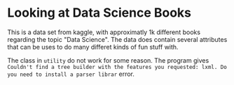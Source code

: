 # Looking at Data Science Books

This is a data set from kaggle, with approximatly 1k different books regarding the topic "Data Science". The data does contain several attributes that can be uses to do many differet kinds of fun stuff with.

The class in ```utility``` do not work for some reason. The program gives ``` Couldn't find a tree builder with the features you requested: lxml. Do you need to install a parser librar``` error. 